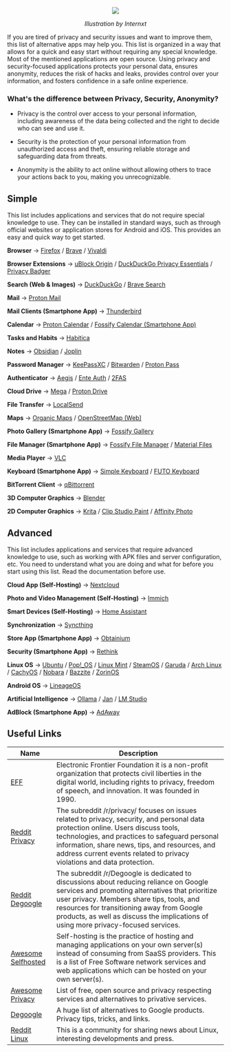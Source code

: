 <div align="center">

<img src="https://blog.internxt.com/content/images/size/w2000/2024/11/which_files_do_you_need-_to_encrypt.png"/>

*Illustration by Internxt*

</div>

If you are tired of privacy and security issues and want to improve them, this list of alternative apps may help you. This list is organized in a way that allows for a quick and easy start without requiring any special knowledge. Most of the mentioned applications are open source. Using privacy and security-focused applications protects your personal data, ensures anonymity, reduces the risk of hacks and leaks, provides control over your information, and fosters confidence in a safe online experience.

### What's the difference between Privacy, Security, Anonymity?

- Privacy is the control over access to your personal information, including awareness of the data being collected and the right to decide who can see and use it.

- Security is the protection of your personal information from unauthorized access and theft, ensuring reliable storage and safeguarding data from threats.

- Anonymity is the ability to act online without allowing others to trace your actions back to you, making you unrecognizable.

## Simple
This list includes applications and services that do not require special knowledge to use. They can be installed in standard ways, such as through official websites or application stores for Android and iOS. This provides an easy and quick way to get started.

**Browser** -> [Firefox](https://www.mozilla.org/en-US/firefox/new/) / [Brave](https://brave.com) / [Vivaldi](https://vivaldi.com)

**Browser Extensions** -> [uBlock Origin](https://github.com/gorhill/uBlock) / [DuckDuckGo Privacy Essentials](https://github.com/duckduckgo/duckduckgo-privacy-extension) / [Privacy Badger](https://github.com/EFForg/privacybadger)

**Search (Web & Images)** -> [DuckDuckGo](https://duckduckgo.com) / [Brave Search](https://search.brave.com)

**Mail** -> [Proton Mail](https://proton.me/mail)

**Mail Clients (Smartphone App)** -> [Thunderbird](https://github.com/thunderbird/thunderbird-android)

**Calendar** -> [Proton Calendar](https://proton.me/calendar) / [Fossify Calendar (Smartphone App)](https://github.com/FossifyOrg/Calendar)

**Tasks and Habits** -> [Habitica](https://habitica.com)

**Notes** -> [Obsidian](https://obsidian.md) / [Joplin ](https://github.com/laurent22/joplin)

**Password Manager** -> [KeePassXC](https://github.com/keepassxreboot/keepassxc) / [Bitwarden](https://bitwarden.com) / [Proton Pass](https://proton.me/pass) 

**Authenticator** -> [Aegis](https://github.com/beemdevelopment/Aegis) / [Ente Auth](https://github.com/ente-io/ente) / [2FAS](https://2fas.com)

**Cloud Drive** -> [Mega](https://mega.io) / [Proton Drive](https://proton.me/drive)

**File Transfer** -> [LocalSend](https://github.com/localsend/localsend)

**Maps** -> [Organic Maps](https://github.com/organicmaps/organicmaps) / [OpenStreetMap (Web)](https://www.openstreetmap.org)

**Photo Gallery (Smartphone App)** -> [Fossify Gallery](https://github.com/FossifyOrg/Gallery)

**File Manager (Smartphone App)** -> [Fossify File Manager](https://github.com/FossifyOrg/File-Manager) / [Material Files](https://github.com/zhanghai/MaterialFiles)

**Media Player** -> [VLC](https://github.com/videolan/vlc) 

**Keyboard (Smartphone App)** -> [Simple Keyboard](https://github.com/rkkr/simple-keyboard) / [FUTO Keyboard](https://github.com/futo-org/android-keyboard) 

**BitTorrent Client** -> [qBittorrent](https://github.com/qbittorrent/qBittorrent)

 **3D Computer Graphics** -> [Blender](https://en.wikipedia.org/wiki/Blender_(software))

 **2D Computer Graphics** -> [Krita](https://github.com/KDE/krita) / [Clip Studio Paint](https://www.clipstudio.net) / [Affinity Photo](https://affinity.serif.com/en-gb/photo/) 


## Advanced
This list includes applications and services that require advanced knowledge to use, such as working with APK files and server configuration, etc. You need to understand what you are doing and what for before you start using this list. Read the documentation before use.

**Cloud App (Self-Hosting)** -> [Nextcloud](https://github.com/nextcloud/server)

**Photo and Video Management (Self-Hosting)** -> [Immich](https://github.com/immich-app/immich)

**Smart Devices (Self-Hosting)** -> [Home Assistant](https://github.com/home-assistant/core)

**Synchronization** -> [Syncthing](https://github.com/syncthing/syncthing)

**Store App (Smartphone App)** -> [Obtainium](https://github.com/ImranR98/Obtainium)

**Security (Smartphone App)** -> [Rethink](https://github.com/celzero/rethink-app)

**Linux OS** -> [Ubuntu](https://en.wikipedia.org/wiki/List_of_Linux_distributions) / [Pop!_OS](https://en.wikipedia.org/wiki/List_of_Linux_distributions) / [Linux Mint](https://en.wikipedia.org/wiki/List_of_Linux_distributions) / [SteamOS](https://en.wikipedia.org/wiki/List_of_Linux_distributions) / [Garuda](https://en.wikipedia.org/wiki/List_of_Linux_distributions) / [Arch Linux](https://en.wikipedia.org/wiki/List_of_Linux_distributions) / [CachyOS](https://en.wikipedia.org/wiki/List_of_Linux_distributions) / [Nobara](https://en.wikipedia.org/wiki/List_of_Linux_distributions) / [Bazzite](https://en.wikipedia.org/wiki/List_of_Linux_distributions) / [ZorinOS](https://en.wikipedia.org/wiki/List_of_Linux_distributions)

**Android OS** -> [LineageOS](https://www.lineageos.org)

**Artificial Intelligence** -> [Ollama](https://github.com/ollama/ollama) / [Jan](https://github.com/menloresearch/jan) / [LM Studio](https://lmstudio.ai)

**AdBlock (Smartphone App)** -> [AdAway](https://github.com/AdAway/AdAway) 


## Useful Links
| Name | Description |
| ---- | ----------- |
| [EFF](https://www.eff.org) | Electronic Frontier Foundation it is a non-profit organization that protects civil liberties in the digital world, including rights to privacy, freedom of speech, and innovation. It was founded in 1990. |
| [Reddit Privacy](https://www.reddit.com/r/privacy/) | The subreddit /r/privacy/ focuses on issues related to privacy, security, and personal data protection online. Users discuss tools, technologies, and practices to safeguard personal information, share news, tips, and resources, and address current events related to privacy violations and data protection. |
| [Reddit Degoogle](https://www.reddit.com/r/degoogle/) | The subreddit /r/Degoogle is dedicated to discussions about reducing reliance on Google services and promoting alternatives that prioritize user privacy. Members share tips, tools, and resources for transitioning away from Google products, as well as discuss the implications of using more privacy-focused services. |
| [Awesome Selfhosted](https://github.com/awesome-selfhosted/awesome-selfhosted) | Self-hosting is the practice of hosting and managing applications on your own server(s) instead of consuming from SaaSS providers. This is a list of Free Software network services and web applications which can be hosted on your own server(s). |
| [Awesome Privacy](https://github.com/pluja/awesome-privacy) | List of free, open source and privacy respecting services and alternatives to privative services. |
| [Degoogle](https://github.com/tycrek/degoogle) | A huge list of alternatives to Google products. Privacy tips, tricks, and links. |
| [Reddit Linux](https://www.reddit.com/r/linux/) | This is a community for sharing news about Linux, interesting developments and press. |
